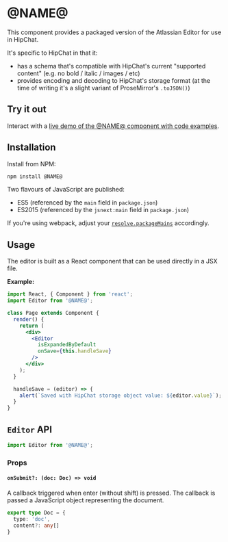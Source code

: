 # @NAME@

This component provides a packaged version of the Atlassian Editor for use in HipChat.

It's specific to HipChat in that it:

- has a schema that's compatible with HipChat's current "supported content" (e.g. no bold / italic / images / etc)
- provides encoding and decoding to HipChat's storage format (at the time of writing it's a slight variant of ProseMirror's `.toJSON()`)

## Try it out

Interact with a [live demo of the @NAME@ component with code examples](https://aui-cdn.atlassian.com/atlaskit/stories/@NAME@/@VERSION@/).


## Installation

Install from NPM:

```sh
npm install @NAME@
```

Two flavours of JavaScript are published:

- ES5 (referenced by the `main` field in `package.json`)
- ES2015 (referenced by the `jsnext:main` field in `package.json`)

If you're using webpack, adjust your [`resolve.packageMains`](https://webpack.github.io/docs/configuration.html#resolve-packagemains) accordingly.


## Usage

The editor is built as a React component that can be used directly in a JSX file.

**Example:**

```jsx
import React, { Component } from 'react';
import Editor from '@NAME@';

class Page extends Component {
  render() {
    return (
      <div>
        <Editor
          isExpandedByDefault
          onSave={this.handleSave}
        />
      </div>
    );
  }

  handleSave = (editor) => {
    alert(`Saved with HipChat storage object value: ${editor.value}`);
  }
}
```


## `Editor` API

```jsx
import Editor from '@NAME@';
```

### Props

#### `onSubmit?: (doc: Doc) => void`

A callback triggered when enter (without shift) is pressed. The callback is passed a JavaScript object
representing the document.

```typescript
export type Doc = {
  type: 'doc',
  content?: any[]
}
```
